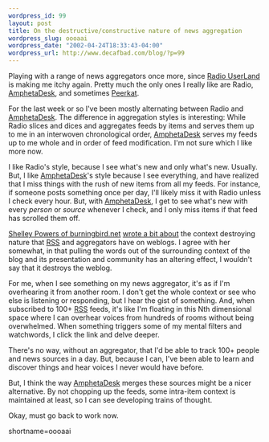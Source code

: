 ```yaml
--- 
wordpress_id: 99
layout: post
title: On the destructive/constructive nature of news aggregation
wordpress_slug: oooaai
wordpress_date: "2002-04-24T18:33:43-04:00"
wordpress_url: http://www.decafbad.com/blog/?p=99
---
```

<p>Playing with a range of news aggregators once more, since <a href="http://radio.userland.com">Radio <a href="http://www.decafbad.com/twiki/bin/view/Main/UserLand">UserLand</a></a> is making me itchy again.  Pretty much the only ones I really like are Radio, <a href="http://www.disobey.com/amphetadesk">AmphetaDesk</a>, and sometimes <a href="http://www.oreillynet.com/~rael/lang/python/peerkat/">Peerkat</a>.</p>
<p>For the last week or so I've been mostly alternating between Radio and <a href="http://www.decafbad.com/twiki/bin/view/Main/AmphetaDesk">AmphetaDesk</a>.  The difference in aggregation styles is interesting:  While Radio slices and dices and aggregates feeds by items and serves them up to me in an interwoven chronological order, <a href="http://www.decafbad.com/twiki/bin/view/Main/AmphetaDesk">AmphetaDesk</a> serves my feeds up to me whole and in order of feed modification.  I'm not sure which I like more now.</p>
<p>I like Radio's style, because I see what's new and only what's new.  Usually.  But, I like <a href="http://www.decafbad.com/twiki/bin/view/Main/AmphetaDesk">AmphetaDesk</a>'s style because I see everything, and have realized that I miss things with the rush of new items from all my feeds.  For instance, if someone posts something once per day, I'll likely miss it with Radio unless I check every hour.  But, with <a href="http://www.decafbad.com/twiki/bin/view/Main/AmphetaDesk">AmphetaDesk</a>, I get to see what's new with every <i>person</i> or <i>source</i> whenever I check, and I only miss items if that feed has scrolled them off.</p>
<p><a href="http://www.burningbird.net/weblog/2002_03_01_burningbird_archive.php#75003900">Shelley Powers of burningbird.net</a> <a href="http://p2psmoke.org/distributed/rss.htm">wrote a bit about</a> the context destroying nature that <a href="http://www.decafbad.com/twiki/bin/view/Main/RSS">RSS</a> and aggregators have on weblogs.  I agree with her somewhat, in that pulling the words out of the surrounding context of the blog and its presentation and community has an altering effect, I wouldn't say that it destroys the weblog.</p>
<p>For me, when I see something on my news aggregator, it's as if I'm overhearing it from another room.  I don't get the whole context or see who else is listening or responding, but I hear the gist of something.  And, when subscribed to 100+ <a href="http://www.decafbad.com/twiki/bin/view/Main/RSS">RSS</a> feeds, it's like I'm floating in this Nth dimensional space where I can overhear voices from hundreds of rooms without being overwhelmed.  When something triggers some of my mental filters and watchwords, I click the link and delve deeper.</p>
<p>There's no way, without an aggregator, that I'd be able to track 100+ people and news sources in a day.  But, because I can, I've been able to learn and discover things and hear voices I never would have before.</p>
<p>But, I think the way <a href="http://www.decafbad.com/twiki/bin/view/Main/AmphetaDesk">AmphetaDesk</a> merges these sources might be a nicer alternative.  By not chopping up the feeds, some intra-item context is maintained at least, so I can see developing trains of thought.</p>
<p>Okay, must go back to work now.</p>
<!--more-->
shortname=oooaai
